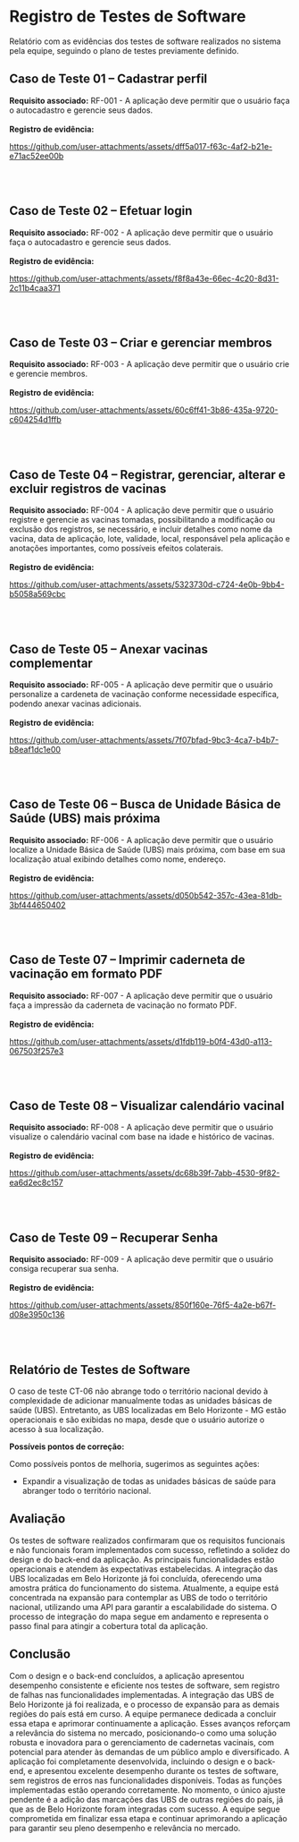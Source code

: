 # Registro de Testes de Software



Relatório com as evidências dos testes de software realizados no sistema pela equipe, seguindo o plano de testes previamente definido.

## Caso de Teste 01 – Cadastrar perfil
**Requisito associado:**  RF-001 - A aplicação deve permitir que o usuário faça o autocadastro e gerencie seus dados.
<br><br>
**Registro de evidência:**




https://github.com/user-attachments/assets/dff5a017-f63c-4af2-b21e-e71ac52ee00b



<br><br>

## Caso de Teste 02 – Efetuar login
**Requisito associado:**  RF-002 - A aplicação deve permitir que o usuário faça o autocadastro e gerencie seus dados.
<br><br>
**Registro de evidência:**



https://github.com/user-attachments/assets/f8f8a43e-66ec-4c20-8d31-2c11b4caa371




<br><br>
 
## Caso de Teste 03 – Criar e gerenciar membros
**Requisito associado:**  RF-003 - A aplicação deve permitir que o usuário crie e gerencie membros.
<br><br>
**Registro de evidência:**





https://github.com/user-attachments/assets/60c6ff41-3b86-435a-9720-c604254d1ffb




<br><br>


## Caso de Teste 04 – Registrar, gerenciar, alterar e excluir registros de vacinas
**Requisito associado:** RF-004	- A aplicação deve permitir que o usuário registre e gerencie as vacinas tomadas, possibilitando a modificação ou exclusão dos registros, se necessário, e incluir detalhes como nome da vacina, data de aplicação, lote, validade, local, responsável pela aplicação e anotações importantes, como possíveis efeitos colaterais.
<br><br>
**Registro de evidência:**





https://github.com/user-attachments/assets/5323730d-c724-4e0b-9bb4-b5058a569cbc




<br><br>

## Caso de Teste 05 – Anexar vacinas complementar
**Requisito associado:** RF-005 - A aplicação deve permitir que o usuário personalize a cardeneta de vacinação conforme necessidade específica, podendo anexar vacinas adicionais.
<br><br>
**Registro de evidência:**




https://github.com/user-attachments/assets/7f07bfad-9bc3-4ca7-b4b7-b8eaf1dc1e00





<br><br>

## Caso de Teste 06 – Busca de Unidade Básica de Saúde (UBS) mais próxima
**Requisito associado:** RF-006 - A aplicação deve permitir que o usuário localize a Unidade Básica de Saúde (UBS) mais próxima, com base em sua localização atual exibindo detalhes como nome, endereço.
<br><br>
**Registro de evidência:**



https://github.com/user-attachments/assets/d050b542-357c-43ea-81db-3bf444650402



<br><br>

## Caso de Teste 07 –  Imprimir caderneta de vacinação em formato PDF
**Requisito associado:** RF-007 - A aplicação deve permitir que o usuário faça a impressão da caderneta de vacinação no formato PDF.
<br><br>
**Registro de evidência:**



https://github.com/user-attachments/assets/d1fdb119-b0f4-43d0-a113-067503f257e3



<br><br>

## Caso de Teste 08 – Visualizar calendário vacinal
**Requisito associado:** RF-008 - A aplicação deve permitir que o usuário visualize o calendário vacinal com base na idade e histórico de vacinas.
<br><br>
**Registro de evidência:**





https://github.com/user-attachments/assets/dc68b39f-7abb-4530-9f82-ea6d2ec8c157




<br><br>

## Caso de Teste 09 – Recuperar Senha
**Requisito associado:** RF-009 - A aplicação deve permitir que o usuário consiga recuperar sua senha.
<br><br>
**Registro de evidência:**



https://github.com/user-attachments/assets/850f160e-76f5-4a2e-b67f-d08e3950c136



<br><br>

## Relatório de Testes de Software

O caso de teste CT-06 não abrange todo o território nacional devido à complexidade de adicionar manualmente todas as unidades básicas de saúde (UBS). Entretanto, as UBS localizadas em Belo Horizonte - MG estão operacionais e são exibidas no mapa, desde que o usuário autorize o acesso à sua localização.

**Possíveis pontos de correção:**
  
Como possíveis pontos de melhoria, sugerimos as seguintes ações:
- Expandir a visualização de todas as unidades básicas de saúde para abranger todo o território nacional.

## Avaliação

Os testes de software realizados confirmaram que os requisitos funcionais e não funcionais foram implementados com sucesso, refletindo a solidez do design e do back-end da aplicação. As principais funcionalidades estão operacionais e atendem às expectativas estabelecidas. A integração das UBS localizadas em Belo Horizonte já foi concluída, oferecendo uma amostra prática do funcionamento do sistema. Atualmente, a equipe está concentrada na expansão para contemplar as UBS de todo o território nacional, utilizando uma API para garantir a escalabilidade do sistema. O processo de integração do mapa segue em andamento e representa o passo final para atingir a cobertura total da aplicação.

## Conclusão

Com o design e o back-end concluídos, a aplicação apresentou desempenho consistente e eficiente nos testes de software, sem registro de falhas nas funcionalidades implementadas. A integração das UBS de Belo Horizonte já foi realizada, e o processo de expansão para as demais regiões do país está em curso. A equipe permanece dedicada a concluir essa etapa e aprimorar continuamente a aplicação. Esses avanços reforçam a relevância do sistema no mercado, posicionando-o como uma solução robusta e inovadora para o gerenciamento de cadernetas vacinais, com potencial para atender às demandas de um público amplo e diversificado.
A aplicação foi completamente desenvolvida, incluindo o design e o back-end, e apresentou excelente desempenho durante os testes de software, sem registros de erros nas funcionalidades disponíveis. Todas as funções implementadas estão operando corretamente. No momento, o único ajuste pendente é a adição das marcações das UBS de outras regiões do país, já que as de Belo Horizonte foram integradas com sucesso. A equipe segue comprometida em finalizar essa etapa e continuar aprimorando a aplicação para garantir seu pleno desempenho e relevância no mercado.
